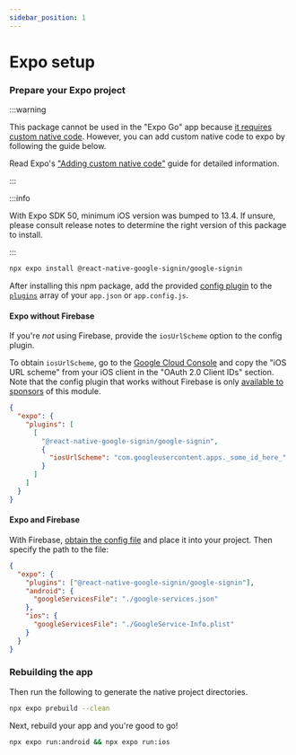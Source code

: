 ```yaml
---
sidebar_position: 1
---
```


# Expo setup

### Prepare your Expo project

:::warning

This package cannot be used in the "Expo Go" app because [it requires custom native code](https://docs.expo.io/workflow/customizing/). However, you can add custom native code to expo by following the guide below.

Read Expo's ["Adding custom native code"](https://docs.expo.io/workflow/customizing/) guide for detailed information.

:::

:::info

With Expo SDK 50, minimum iOS version was bumped to 13.4. If unsure, please consult release notes to determine the right version of this package to install.

:::

```sh
npx expo install @react-native-google-signin/google-signin
```

After installing this npm package, add the provided [config plugin](https://docs.expo.io/guides/config-plugins/) to the [`plugins`](https://docs.expo.io/versions/latest/config/app/#plugins) array of your `app.json` or `app.config.js`.

#### Expo without Firebase

If you're _not_ using Firebase, provide the `iosUrlScheme` option to the config plugin.

To obtain `iosUrlScheme`, go to the [Google Cloud Console](https://console.cloud.google.com/apis/credentials) and copy the "iOS URL scheme" from your iOS client in the "OAuth 2.0 Client IDs" section. Note that the config plugin that works without Firebase is only [available to sponsors](../install.mdx#accessing-the-new-package-for-sponsors) of this module.

```json title="app.json"
{
  "expo": {
    "plugins": [
      [
        "@react-native-google-signin/google-signin",
        {
          "iosUrlScheme": "com.googleusercontent.apps._some_id_here_"
        }
      ]
    ]
  }
}
```

#### Expo and Firebase

With Firebase, [obtain the config file](./get-config-file) and place it into your project. Then specify the path to the file:

```json title="app.json"
{
  "expo": {
    "plugins": ["@react-native-google-signin/google-signin"],
    "android": {
      "googleServicesFile": "./google-services.json"
    },
    "ios": {
      "googleServicesFile": "./GoogleService-Info.plist"
    }
  }
}
```

### Rebuilding the app

Then run the following to generate the native project directories.

```sh
npx expo prebuild --clean
```

Next, rebuild your app and you're good to go!

```sh
npx expo run:android && npx expo run:ios
```
